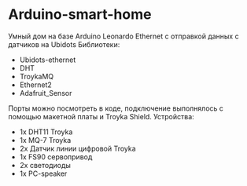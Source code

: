 # Arduino-smart-home
Умный дом на базе Arduino Leonardo Ethernet с отправкой данных с датчиков на Ubidots
Библиотеки:
- Ubidots-ethernet
- DHT
- TroykaMQ
- Ethernet2
- Adafruit_Sensor

Порты можно посмотреть в коде, подключение выполнялось с помощью макетной платы и Troyka Shield.
Устройства:
- 1x DHT11 Troyka
- 1x MQ-7 Troyka
- 2x Датчик линии цифровой Troyka
- 1x FS90 сервопривод
- 2x светодиоды
- 1x PC-speaker
